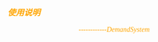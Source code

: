 <h3 align = "center"><i><font style="font-family:隶书" color="#FFA500">使用说明</font></i></h3>

<p align ="right"><i><font  style="font-family:隶书" color="#FFA500">------------DemandSystem</font></i></p>